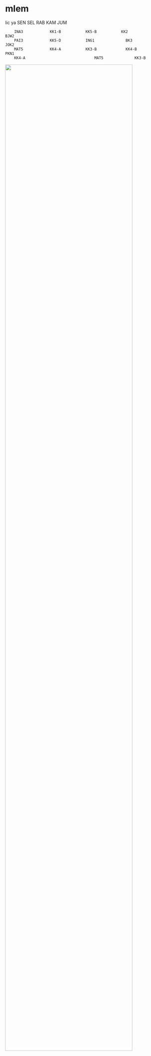 # mlem
lic ya
        SEN 	        SEL           	RAB 	          KAM           	JUM

        INA3	        KK1-B 	        KK5-B 	        KK2	            BJW2
        PAI3        	KK5-D         	ING1	          BK3	            JOK2
        MAT5         	KK4-A 	        KK3-B	          KK4-B  	        PKN1
        KK4-A			                    MAT5	          KK3-B


<img src="https://user-images.githubusercontent.com/55836689/89752590-3d689080-daff-11ea-9218-fe7787cb37a2.jpg" width="90%"></img>
